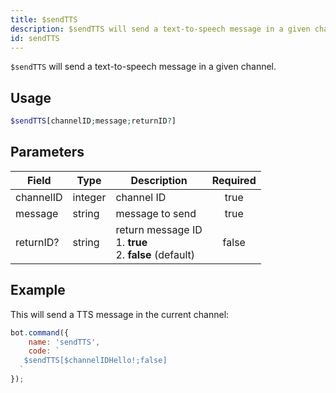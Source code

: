 ```yaml
---
title: $sendTTS
description: $sendTTS will send a text-to-speech message in a given channel.
id: sendTTS
---
```


`$sendTTS` will send a text-to-speech message in a given channel.

## Usage

```php
$sendTTS[channelID;message;returnID?]
```

## Parameters

| Field     | Type    | Description                                                         | Required |
|-----------|---------|---------------------------------------------------------------------|:--------:|
| channelID | integer | channel ID                                                          |   true   |
| message   | string  | message to send                                                     |   true   |
| returnID? | string  | return message ID  <br /> 1. **true** <br /> 2. **false** (default) |  false   |

## Example

This will send a TTS message in the current channel:

```javascript
bot.command({
    name: 'sendTTS',
    code: `
   $sendTTS[$channelIDHello!;false]
  `
});
```